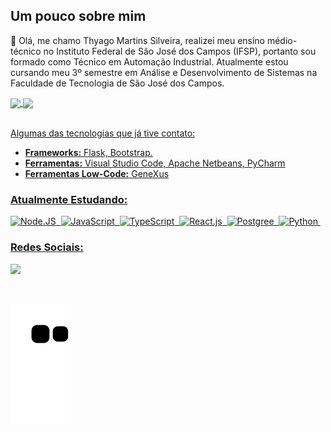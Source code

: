 <h2><b>Um pouco sobre mim</b></h2>


<p>
  👋 Olá, me chamo Thyago Martins Silveira, realizei meu ensino médio-técnico no Instituto Federal de São José dos Campos (IFSP), portanto sou formado como Técnico em Automação Industrial. Atualmente estou cursando meu 3º semestre em Análise e Desenvolvimento de Sistemas na Faculdade de Tecnologia de São José dos Campos.
</p>

<div alinhar = "centro">
 <a href="https://github.com/Thyaguixx">
 <img align="center" height="170em" src="https://github-readme-stats.vercel.app/api?username=Thyaguixx&show_icons=true&theme=midnight-purple&include_all_commits=true&count_private=true"/>
 <img align="center" height="170em" src="https://github-readme-stats.vercel.app/api/top-langs/?username=Thyaguixx&layout=compact&langs_count=16&theme=midnight-purple"/>
</div>
  
<br>
  
<p>
  Algumas das tecnologias que já tive contato:
</p>

- **Frameworks:** Flask, Bootstrap.
- **Ferramentas:** Visual Studio Code, Apache Netbeans, PyCharm
- **Ferramentas Low-Code:** GeneXus

### Atualmente Estudando:
![Node.JS](https://img.shields.io/badge/Node.js-43853D?style=for-the-badge&logo=node.js&logoColor=white)&nbsp;
![JavaScript](https://img.shields.io/badge/JavaScript-F7DF1E?style=for-the-badge&logo=javascript&logoColor=black)&nbsp;
![TypeScript](https://img.shields.io/badge/TypeScript-007ACC?style=for-the-badge&logo=typescript&logoColor=white)&nbsp;
![React.js](https://img.shields.io/badge/React-20232A?style=for-the-badge&logo=react&logoColor=61DAFB)&nbsp;
![Postgree](https://img.shields.io/badge/PostgreSQL-316192?style=for-the-badge&logo=postgresql&logoColor=white)&nbsp;
![Python](https://img.shields.io/badge/Python-14354C?style=for-the-badge&logo=python&logoColor=white)&nbsp;
  
### Redes Sociais:
  
<p>
  <a href="https://www.instagram.com/thyaguix_/" alt="Instagram">
  <img src="https://img.shields.io/badge/-Instagram-DF0174?style=flat-square&labelColor=DF0174&logo=instagram&logoColor=white&link=https://www.instagram.com/thyaguix_/"/></a>
</p>

<br>

![Snake animation](https://github.com/Thyaguixx/Thyaguixx/blob/output/github-contribution-grid-snake.svg)
